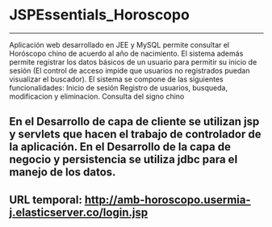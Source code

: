 # JSPEssentials_Horoscopo
-------------------------

Aplicación web desarrollado en JEE y MySQL permite consultar el Horóscopo chino de acuerdo al año
de nacimiento. 
El sistema además permite registrar los datos básicos de un usuario para permitir su inicio de sesión (El control de acceso impide que usuarios no registrados puedan visualizar el buscador). 
El sistema se compone de las siguientes funcionalidades:
Inicio de sesión
Registro de usuarios, busqueda, modificacion y eliminacion.
Consulta del signo chino

En el Desarrollo de capa de cliente se utilizan jsp y servlets que hacen el trabajo de controlador de la
aplicación.
En el Desarrollo de la capa de negocio y persistencia se utiliza jdbc para el manejo de los datos.
-------------------------

URL temporal: http://amb-horoscopo.usermia-j.elasticserver.co/login.jsp
-------------------------
